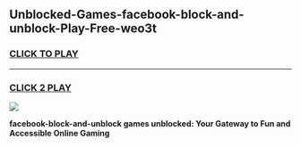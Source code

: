 
## Unblocked-Games-facebook-block-and-unblock-Play-Free-weo3t
<h3>
<a href="https://premium76.site?title=facebook-block-and-unblock&ref=21A">CLICK TO PLAY</a></h3>
<hr>

<h3>
<a href="https://premium76.site?title=facebook-block-and-unblock&ref=21A">CLICK 2 PLAY</a>
  
</h3>

<a href="https://premium76.site?title=facebook-block-and-unblock&ref=21A"><img src="https://clearcache.store/games.png"></a>


**facebook-block-and-unblock games unblocked: Your Gateway to Fun and Accessible Online Gaming**
